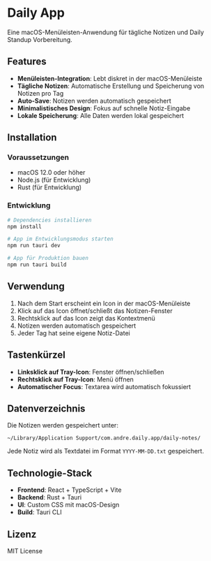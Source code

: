 # Daily App

Eine macOS-Menüleisten-Anwendung für tägliche Notizen und Daily Standup Vorbereitung.

## Features

- **Menüleisten-Integration**: Lebt diskret in der macOS-Menüleiste
- **Tägliche Notizen**: Automatische Erstellung und Speicherung von Notizen pro Tag
- **Auto-Save**: Notizen werden automatisch gespeichert
- **Minimalistisches Design**: Fokus auf schnelle Notiz-Eingabe
- **Lokale Speicherung**: Alle Daten werden lokal gespeichert

## Installation

### Voraussetzungen
- macOS 12.0 oder höher
- Node.js (für Entwicklung)
- Rust (für Entwicklung)

### Entwicklung

```bash
# Dependencies installieren
npm install

# App im Entwicklungsmodus starten
npm run tauri dev

# App für Produktion bauen
npm run tauri build
```

## Verwendung

1. Nach dem Start erscheint ein Icon in der macOS-Menüleiste
2. Klick auf das Icon öffnet/schließt das Notizen-Fenster
3. Rechtsklick auf das Icon zeigt das Kontextmenü
4. Notizen werden automatisch gespeichert
5. Jeder Tag hat seine eigene Notiz-Datei

## Tastenkürzel

- **Linksklick auf Tray-Icon**: Fenster öffnen/schließen
- **Rechtsklick auf Tray-Icon**: Menü öffnen
- **Automatischer Focus**: Textarea wird automatisch fokussiert

## Datenverzeichnis

Die Notizen werden gespeichert unter:
```
~/Library/Application Support/com.andre.daily.app/daily-notes/
```

Jede Notiz wird als Textdatei im Format `YYYY-MM-DD.txt` gespeichert.

## Technologie-Stack

- **Frontend**: React + TypeScript + Vite
- **Backend**: Rust + Tauri
- **UI**: Custom CSS mit macOS-Design
- **Build**: Tauri CLI

## Lizenz

MIT License
